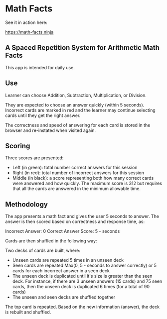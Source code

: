 # Math Facts

See it in action here:

https://math-facts.ninja

## A Spaced Repetition System for Arithmetic Math Facts

This app is intended for daily use.

## Use

Learner can choose Addition, Subtraction, Multiplication, or Division.

They are expected to choose an answer quickly (within 5 seconds). Incorrect cards are marked in red and the learner may continue selecting cards until they get the right answer.

The correctness and speed of answering for each card is stored in the browser and re-instated when visited again.

## Scoring

Three scores are presented:

- Left (in green): total number correct answers for this session
- Right (in red): total number of incorrect answers for this session
- Middle (in black): a score representing both how many correct cards were answered and how quickly. The maximum score is 312 but requires that all the cards are answered in the minimum allowable time.

## Methodology

The app presents a math fact and gives the user 5 seconds to answer.
The answer is then scored based on correctness and response time, as:

Incorrect Answer: 0
Correct Answer Score: 5 - seconds

Cards are then shuffled in the following way:

Two decks of cards are built, where:
 - Unseen cards are repeated 5 times in an unseen deck
 - Seen cards are repeated Max(0, 5 - seconds to answer correctly) or 5 cards for each incorrect answer in a seen deck
 - The unseen deck is duplicated until it's size is greater than the seen deck. For instance, if there are 3 unseen answers (15 cards) and 75 seen cards, then the unseen deck is duplicated 6 times (for a total of 90 cards)
 - The unseen and seen decks are shuffled together

The top card is repeated. Based on the new information (answer), the deck is rebuilt and shuffled.
